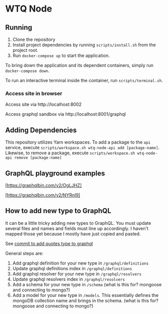 # WTQ Node

## Running
1. Clone the repository
2. Install project dependencies by running `scripts/install.sh` from the project root.
3. Run `docker-compose up` to start the application.

To bring down the application and its dependent containers, simply run `docker-compose down`.

To run an interactive terminal inside the container, run `scripts/terminal.sh`.

### Access site in browser
Access site via http://localhost:8002

Access graphql sandbox via http://localhost:8001/graphql

## Adding Dependencies
This repository utilizes Yarn workspaces. To add a package to the `api` service, execute `scripts/workspace.sh wtq-node-api add [package-name]`. Likewise, to remove a package, execute `scripts/workspace.sh wtq-node-api remove [package-name]`

## GraphQL playground examples
[https://graphqlbin.com/v2/OgLJHZ]

[https://graphqlbin.com/v2/NYRnI9]

## How to add new type to GraphQL
It can be a little tricky adding new types to GraphQL. You must update several files and names and fields must line up accordingly. I haven't mapped those yet because I mostly have just copied and pasted.

See [commit to add quotes type to graphql](https://github.com/roadlittledawn/wtq-node/commit/64354908936d64e84fc7f1206fc97fe51f3220c1)

General steps are:

  1. Add graphql definition for your new type in `/graphql/definitions`
  2. Update graphql definitions index in `/graphql/definitions`
  3. Add graphql resolver for your new type in `/graphql/resolvers`
  4. Update graphql resolvers index in `/graphql/resolvers`
  5. Add a schema for your new type in `/schema` (what is this for? mongoose and connecting to mongo?)
  6. Add a model for your new type in `/models`. This essentially defines the mongoDB collection name and brings in the schema. (what is this for? mongoose and connecting to mongo?)
